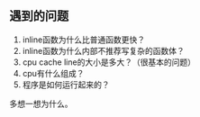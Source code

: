 ## 遇到的问题

1. inline函数为什么比普通函数更快？
2. inline函数为什么内部不推荐写复杂的函数体？
3. cpu cache line的大小是多大？（很基本的问题）
4. cpu有什么组成？
5. 程序是如何运行起来的？

多想一想为什么。
